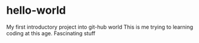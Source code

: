 # hello-world
My first introductory project into git-hub world
This is me trying to learning coding at this age. Fascinating stuff
